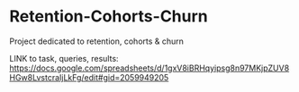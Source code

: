 # Retention-Cohorts-Churn
Project dedicated to retention, cohorts & churn

LINK to task, queries, results: https://docs.google.com/spreadsheets/d/1gxV8iBRHqyipsg8n97MKjpZUV8HGw8LvstcraIjLkFg/edit#gid=2059949205

